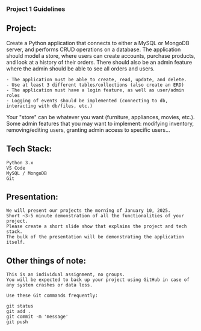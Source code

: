 ### Project 1 Guidelines

## Project:
Create a Python application that connects to either a MySQL or MongoDB server,
and performs CRUD operations on a database. The application should model a store,
where users can create accounts, purchase products, and look at a history of their
orders. There should also be an admin feature where the admin should be able to 
see all orders and users. 

    - The application must be able to create, read, update, and delete.
    - Use at least 3 different tables/collections (also create an ERD)
    - The application must have a login feature, as well as user/admin roles
    - Logging of events should be implemented (connecting to db, interacting with db/files, etc.)

Your "store" can be whatever you want (furniture, appliances, movies, etc.). Some 
admin features that you may want to implement: modifying inventory, removing/editing users,
granting admin access to specific users...

## Tech Stack:
    Python 3.x
    VS Code
    MySQL / MongoDB
    Git

## Presentation:
    We will present our projects the morning of January 10, 2025.
    Short ~3-5 minute demonstration of all the functionalities of your project.
    Please create a short slide show that explains the project and tech stack.
    The bulk of the presentation will be demonstrating the application itself.

## Other things of note:
    This is an individual assignment, no groups.
    You will be expected to back up your project using GitHub in case of any system crashes or data loss.
    
    Use these Git commands frequently:

    git status
    git add .
    git commit -m 'message'
    git push

